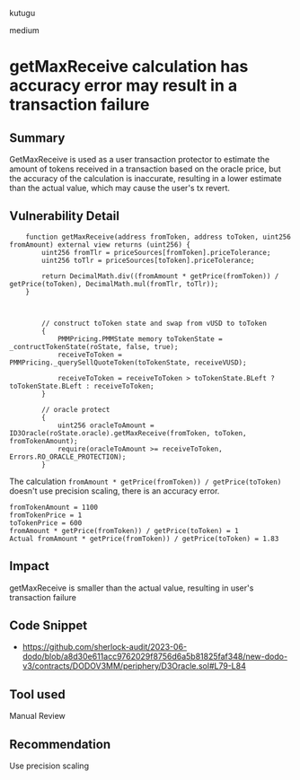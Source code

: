 kutugu

medium

# getMaxReceive calculation has accuracy error may result in a transaction failure

## Summary

GetMaxReceive is used as a user transaction protector to estimate the amount of tokens received in a transaction based on the oracle price, but the accuracy of the calculation is inaccurate, resulting in a lower estimate than the actual value, which may cause the user's tx revert.

## Vulnerability Detail

```solidity
    function getMaxReceive(address fromToken, address toToken, uint256 fromAmount) external view returns (uint256) {
        uint256 fromTlr = priceSources[fromToken].priceTolerance;
        uint256 toTlr = priceSources[toToken].priceTolerance;

        return DecimalMath.div((fromAmount * getPrice(fromToken)) / getPrice(toToken), DecimalMath.mul(fromTlr, toTlr));
    }



        // construct toToken state and swap from vUSD to toToken
        {
            PMMPricing.PMMState memory toTokenState = _contructTokenState(roState, false, true);
            receiveToToken = PMMPricing._querySellQuoteToken(toTokenState, receiveVUSD);

            receiveToToken = receiveToToken > toTokenState.BLeft ? toTokenState.BLeft : receiveToToken;
        }

        // oracle protect
        {
            uint256 oracleToAmount = ID3Oracle(roState.oracle).getMaxReceive(fromToken, toToken, fromTokenAmount);
            require(oracleToAmount >= receiveToToken, Errors.RO_ORACLE_PROTECTION);
        }
```

The calculation `fromAmount * getPrice(fromToken)) / getPrice(toToken)` doesn't use precision scaling, there is an accuracy error.

```shell
fromTokenAmount = 1100
fromTokenPrice = 1
toTokenPrice = 600
fromAmount * getPrice(fromToken)) / getPrice(toToken) = 1
Actual fromAmount * getPrice(fromToken)) / getPrice(toToken) = 1.83
```

## Impact

getMaxReceive is smaller than the actual value, resulting in user's transaction failure

## Code Snippet

- https://github.com/sherlock-audit/2023-06-dodo/blob/a8d30e611acc9762029f8756d6a5b81825faf348/new-dodo-v3/contracts/DODOV3MM/periphery/D3Oracle.sol#L79-L84

## Tool used

Manual Review

## Recommendation

Use precision scaling
